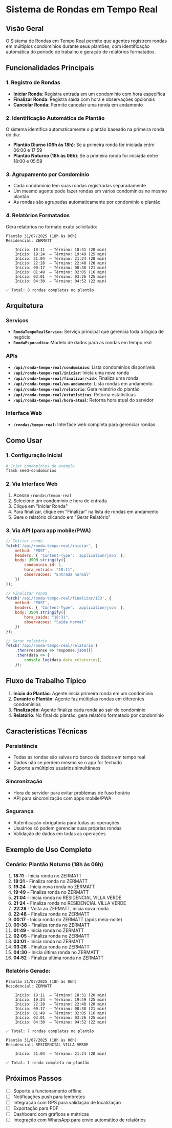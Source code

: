 # Sistema de Rondas em Tempo Real

## Visão Geral

O Sistema de Rondas em Tempo Real permite que agentes registrem rondas em múltiplos condomínios durante seus plantões, com identificação automática do período de trabalho e geração de relatórios formatados.

## Funcionalidades Principais

### 1. Registro de Rondas
- **Iniciar Ronda**: Registra entrada em um condomínio com hora específica
- **Finalizar Ronda**: Registra saída com hora e observações opcionais
- **Cancelar Ronda**: Permite cancelar uma ronda em andamento

### 2. Identificação Automática de Plantão
O sistema identifica automaticamente o plantão baseado na primeira ronda do dia:
- **Plantão Diurno (06h às 18h)**: Se a primeira ronda for iniciada entre 06:00 e 17:59
- **Plantão Noturno (18h às 06h)**: Se a primeira ronda for iniciada entre 18:00 e 05:59

### 3. Agrupamento por Condomínio
- Cada condomínio tem suas rondas registradas separadamente
- Um mesmo agente pode fazer rondas em vários condomínios no mesmo plantão
- As rondas são agrupadas automaticamente por condomínio e plantão

### 4. Relatórios Formatados
Gera relatórios no formato exato solicitado:
```
Plantão 31/07/2025 (18h às 06h)
Residencial: ZERMATT

	Início: 18:11  – Término: 18:31 (20 min)
	Início: 19:24  – Término: 19:49 (25 min)
	Início: 21:04  – Término: 21:24 (20 min)
	Início: 22:28  – Término: 22:48 (20 min)
	Início: 00:17  – Término: 00:38 (21 min)
	Início: 01:49  – Término: 02:05 (16 min)
	Início: 03:01  – Término: 03:26 (25 min)
	Início: 04:30  – Término: 04:52 (22 min)

✅ Total: 8 rondas completas no plantão
```

## Arquitetura

### Serviços
- **`RondaTempoRealService`**: Serviço principal que gerencia toda a lógica de negócio
- **`RondaEsporadica`**: Modelo de dados para as rondas em tempo real

### APIs
- **`/api/ronda-tempo-real/condominios`**: Lista condomínios disponíveis
- **`/api/ronda-tempo-real/iniciar`**: Inicia uma nova ronda
- **`/api/ronda-tempo-real/finalizar/<id>`**: Finaliza uma ronda
- **`/api/ronda-tempo-real/em-andamento`**: Lista rondas em andamento
- **`/api/ronda-tempo-real/relatorio`**: Gera relatório do plantão
- **`/api/ronda-tempo-real/estatisticas`**: Retorna estatísticas
- **`/api/ronda-tempo-real/hora-atual`**: Retorna hora atual do servidor

### Interface Web
- **`/rondas/tempo-real`**: Interface web completa para gerenciar rondas

## Como Usar

### 1. Configuração Inicial
```bash
# Criar condomínios de exemplo
flask seed-condominios
```

### 2. Via Interface Web
1. Acesse `/rondas/tempo-real`
2. Selecione um condomínio e hora de entrada
3. Clique em "Iniciar Ronda"
4. Para finalizar, clique em "Finalizar" na lista de rondas em andamento
5. Gere o relatório clicando em "Gerar Relatório"

### 3. Via API (para app mobile/PWA)
```javascript
// Iniciar ronda
fetch('/api/ronda-tempo-real/iniciar', {
    method: 'POST',
    headers: { 'Content-Type': 'application/json' },
    body: JSON.stringify({
        condominio_id: 1,
        hora_entrada: "18:11",
        observacoes: "Entrada normal"
    })
});

// Finalizar ronda
fetch('/api/ronda-tempo-real/finalizar/123', {
    method: 'POST',
    headers: { 'Content-Type': 'application/json' },
    body: JSON.stringify({
        hora_saida: "18:31",
        observacoes: "Saída normal"
    })
});

// Gerar relatório
fetch('/api/ronda-tempo-real/relatorio')
    .then(response => response.json())
    .then(data => {
        console.log(data.data.relatorios);
    });
```

## Fluxo de Trabalho Típico

1. **Início do Plantão**: Agente inicia primeira ronda em um condomínio
2. **Durante o Plantão**: Agente faz múltiplas rondas em diferentes condomínios
3. **Finalização**: Agente finaliza cada ronda ao sair do condomínio
4. **Relatório**: No final do plantão, gera relatório formatado por condomínio

## Características Técnicas

### Persistência
- Todas as rondas são salvas no banco de dados em tempo real
- Dados não se perdem mesmo se o app for fechado
- Suporte a múltiplos usuários simultâneos

### Sincronização
- Hora do servidor para evitar problemas de fuso horário
- API para sincronização com apps mobile/PWA

### Segurança
- Autenticação obrigatória para todas as operações
- Usuários só podem gerenciar suas próprias rondas
- Validação de dados em todas as operações

## Exemplo de Uso Completo

### Cenário: Plantão Noturno (18h às 06h)

1. **18:11** - Inicia ronda no ZERMATT
2. **18:31** - Finaliza ronda no ZERMATT
3. **19:24** - Inicia nova ronda no ZERMATT
4. **19:49** - Finaliza ronda no ZERMATT
5. **21:04** - Inicia ronda no RESIDENCIAL VILLA VERDE
6. **21:24** - Finaliza ronda no RESIDENCIAL VILLA VERDE
7. **22:28** - Volta ao ZERMATT, inicia nova ronda
8. **22:48** - Finaliza ronda no ZERMATT
9. **00:17** - Inicia ronda no ZERMATT (após meia-noite)
10. **00:38** - Finaliza ronda no ZERMATT
11. **01:49** - Inicia ronda no ZERMATT
12. **02:05** - Finaliza ronda no ZERMATT
13. **03:01** - Inicia ronda no ZERMATT
14. **03:26** - Finaliza ronda no ZERMATT
15. **04:30** - Inicia última ronda no ZERMATT
16. **04:52** - Finaliza última ronda no ZERMATT

### Relatório Gerado:
```
Plantão 31/07/2025 (18h às 06h)
Residencial: ZERMATT

	Início: 18:11  – Término: 18:31 (20 min)
	Início: 19:24  – Término: 19:49 (25 min)
	Início: 22:28  – Término: 22:48 (20 min)
	Início: 00:17  – Término: 00:38 (21 min)
	Início: 01:49  – Término: 02:05 (16 min)
	Início: 03:01  – Término: 03:26 (25 min)
	Início: 04:30  – Término: 04:52 (22 min)

✅ Total: 7 rondas completas no plantão

Plantão 31/07/2025 (18h às 06h)
Residencial: RESIDENCIAL VILLA VERDE

	Início: 21:04  – Término: 21:24 (20 min)

✅ Total: 1 ronda completa no plantão
```

## Próximos Passos

- [ ] Suporte a funcionamento offline
- [ ] Notificações push para lembretes
- [ ] Integração com GPS para validação de localização
- [ ] Exportação para PDF
- [ ] Dashboard com gráficos e métricas
- [ ] Integração com WhatsApp para envio automático de relatórios 